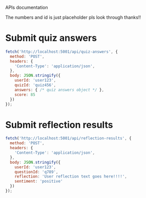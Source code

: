 APIs documentation

The numbers and id is just placeholder pls look through thanks!!

# Submit quiz answers
```javascript
fetch('http://localhost:5001/api/quiz-answers', {
  method: 'POST',
  headers: {
    'Content-Type': 'application/json',
  },
  body: JSON.stringify({
    userId: 'user123',
    quizId: 'quiz456',
    answers: { /* quiz answers object */ },
    score: 85
  })
});

```

# Submit reflection results

```javascript
fetch('http://localhost:5001/api/reflection-results', {
  method: 'POST',
  headers: {
    'Content-Type': 'application/json',
  },
  body: JSON.stringify({
    userId: 'user123',
    questionId: 'q789',
    reflection: 'User reflection text goes here!!!!',
    sentiment: 'positive'
  })
});

```
